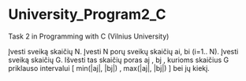 # University_Program2_C
Task 2 in Programming with C (Vilnius University)

Įvesti sveiką skaičių N. Įvesti N porų sveikų skaičių ai, bi (i=1.. N). Įvesti sveiką skaičių G. 
Išvesti tas skaičių poras aj , bj , kurioms skaičius G priklauso intervalui [ min(|aj|, |bj|) , max(|aj|, |bj|) ] bei jų kiekį.
